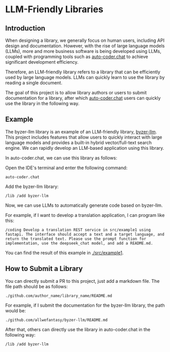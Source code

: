 
# LLM-Friendly Libraries

## Introduction

When designing a library, we generally focus on human users, including API design and documentation. However, with the rise of large language models (LLMs), more and more business software is being developed using LLMs, coupled with programming tools such as [auto-coder.chat](https://github.com/allwefantasy/auto-coder) to achieve significant development efficiency.

Therefore, an LLM-friendly library refers to a library that can be efficiently used by large language models. LLMs can quickly learn to use the library by reading a single document.

The goal of this project is to allow library authors or users to submit documentation for a library, after which [auto-coder.chat](https://github.com/allwefantasy/auto-coder) users can quickly use the library in the following way.

## Example

The byzer-llm library is an example of an LLM-friendly library, [byzer-llm](https://github.com/allwefantasy/byzer-llm). This project includes features that allow users to quickly interact with large language models and provides a built-in hybrid vector/full-text search engine. We can rapidly develop an LLM-based application using this library.

In auto-coder.chat, we can use this library as follows:

Open the IDE's terminal and enter the following command:

```shell
auto-coder.chat
```

Add the byzer-llm library:
```shell
/lib /add byzer-llm
```

Now, we can use LLMs to automatically generate code based on byzer-llm.

For example, if I want to develop a translation application, I can program like this:

```shell
/coding Develop a translation REST service in src/example1 using fastapi. The interface should accept a text and a target language, and return the translated text. Please use the prompt function for implementation, use the deepseek_chat model, and add a README.md.
```

You can find the result of this example in [./src/example1](./src/example1).

## How to Submit a Library

You can directly submit a PR to this project, just add a markdown file. The file path should be as follows:

```
./github.com/author_name/library_name/README.md
```

For example, if I submit the documentation for the byzer-llm library, the path would be:

```
./github.com/allwefantasy/byzer-llm/README.md
```

After that, others can directly use the library in auto-coder.chat in the following way:

```shell
/lib /add byzer-llm
```